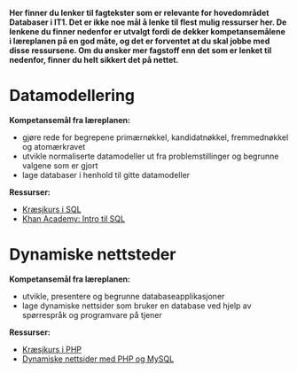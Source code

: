 **Her finner du lenker til fagtekster som er relevante for hovedområdet Databaser i IT1. Det er ikke noe mål å lenke til flest mulig ressurser her. De lenkene du finner nedenfor er utvalgt fordi de dekker kompetansemålene i læreplanen på en god måte, og det er forventet at du skal jobbe med disse ressursene. Om du ønsker mer fagstoff enn det som er lenket til nedenfor, finner du helt sikkert det på nettet.**

Datamodellering
===============
**Kompetansemål fra læreplanen:**
* gjøre rede for begrepene primærnøkkel, kandidatnøkkel, fremmednøkkel og atomærkravet
* utvikle normaliserte datamodeller ut fra problemstillinger og begrunne valgene som er gjort
* lage databaser i henhold til gitte datamodeller

**Ressurser:**
* [Kræsjkurs i SQL](https://github.com/bitjungle/IT1/tree/master/Kr%C3%A6sjkurs/02%20-%20Kr%C3%A6sjkurs%20i%20SQL)
* [Khan Academy: Intro til SQL](https://nb.khanacademy.org/computing/computer-programming/sql)


Dynamiske nettsteder
====================
**Kompetansemål fra læreplanen:**
* utvikle, presentere og begrunne databaseapplikasjoner
* lage dynamiske nettsider som bruker en database ved hjelp av spørrespråk og programvare på tjener

**Ressurser:**
* [Kræsjkurs i PHP](https://github.com/bitjungle/IT1/tree/master/Kr%C3%A6sjkurs/01%20-%20Kr%C3%A6sjkurs%20i%20PHP)
* [Dynamiske nettsider med PHP og MySQL](https://github.com/bitjungle/IT1/tree/master/Kr%C3%A6sjkurs/04%20-%20Dynamiske%20nettsider%20med%20PHP%20og%20MySQL)

